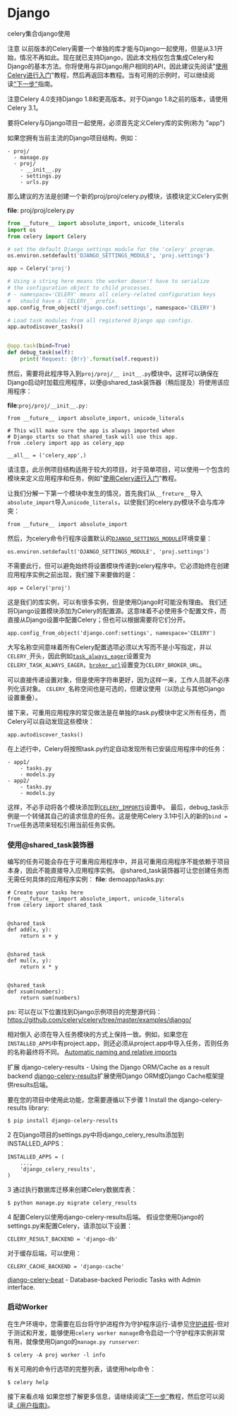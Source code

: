 # Django

celery集合django使用

注意 以前版本的Celery需要一个单独的库才能与Django一起使用，但是从3.1开始，情况不再如此。现在就已支持Django，因此本文档仅包含集成Celery和Django的基本方法。你将使用与非Django用户相同的API，因此建议先阅读"[使用Celery进行入门](https://www.celerycn.io/ru-men/celery-chu-ci-shi-yong)"教程，然后再返回本教程。当有可用的示例时，可以继续阅读["下一步"](https://docs.celeryproject.org/en/v4.3.0/getting-started/next-steps.html#next-steps)指南。

注意Celery 4.0支持Django 1.8和更高版本。对于Django 1.8之前的版本，请使用Celery 3.1。

要将Celery与Django项目一起使用，必须首先定义Celery库的实例(称为 "app") 

如果您拥有当前主流的Django项目结构，例如：
```
- proj/
  - manage.py
  - proj/
    - __init__.py
    - settings.py
    - urls.py
```
那么建议的方法是创建一个新的proj/proj/celery.py模块，该模块定义Celery实例

**file**:	proj/proj/celery.py
```python
from __future__ import absolute_import, unicode_literals
import os
from celery import Celery

# set the default Django settings module for the 'celery' program.
os.environ.setdefault('DJANGO_SETTINGS_MODULE', 'proj.settings')

app = Celery('proj')

# Using a string here means the worker doesn't have to serialize
# the configuration object to child processes.
# - namespace='CELERY' means all celery-related configuration keys
#   should have a `CELERY_` prefix.
app.config_from_object('django.conf:settings', namespace='CELERY')

# Load task modules from all registered Django app configs.
app.autodiscover_tasks()


@app.task(bind=True)
def debug_task(self):
    print('Request: {0!r}'.format(self.request))
```
然后，需要将此程序导入到`proj/proj/__ init__.py`模块中。这样可以确保在Django启动时加载应用程序，以便@shared_task装饰器（稍后提及）将使用该应用程序：

**file**:`proj/proj/__init__.py:`
```
from __future__ import absolute_import, unicode_literals

# This will make sure the app is always imported when
# Django starts so that shared_task will use this app.
from .celery import app as celery_app

__all__ = ('celery_app',)
```
请注意，此示例项目结构适用于较大的项目，对于简单项目，可以使用一个包含的模块来定义应用程序和任务，例如"[使用Celery进行入门](https://www.celerycn.io/ru-men/celery-chu-ci-shi-yong)"教程。

让我们分解一下第一个模块中发生的情况，首先我们从`__freture__`导入`absolute_import`导入`unicode_literals`，以使我们的celery.py模块不会与库冲突：
```
from __future__ import absolute_import
```
然后，为celery命令行程序设置默认的[`DJANGO_SETTINGS_MODULE`](https://django.readthedocs.io/en/latest/topics/settings.html#envvar-DJANGO_SETTINGS_MODULE)环境变量：
```
os.environ.setdefault('DJANGO_SETTINGS_MODULE', 'proj.settings')
```
不需要此行，但可以避免始终将设置模块传递到celery程序中。它必须始终在创建应用程序实例之前出现，我们接下来要做的是：
```
app = Celery('proj')
```
这是我们的库实例，可以有很多实例，但是使用Django时可能没有理由。
我们还将Django设置模块添加为Celery的配置源。这意味着不必使用多个配置文件，而直接从Django设置中配置Celery；但也可以根据需要将它们分开。
```
app.config_from_object('django.conf:settings', namespace='CELERY')
```
大写名称空间意味着所有Celery配置选项必须以大写而不是小写指定，并以`CELERY_`开头，因此例如[`task_always_eager`](https://docs.celeryproject.org/en/v4.3.0/userguide/configuration.html#std:setting-task_always_eager)设置变为`CELERY_TASK_ALWAYS_EAGER`，[`broker_url`](https://docs.celeryproject.org/en/v4.3.0/userguide/configuration.html#std:setting-broker_url)设置变为`CELERY_BROKER_URL`。

可以直接传递设置对象，但是使用字符串更好，因为这样一来，工作人员就不必序列化该对象。 `CELERY_`名称空间也是可选的，但建议使用（以防止与其他Django设置重叠）。

接下来，可重用应用程序的常见做法是在单独的task.py模块中定义所有任务，而Celery可以自动发现这些模块：
```
app.autodiscover_tasks()
```
在上述行中，Celery将按照task.py约定自动发现所有已安装应用程序中的任务：
```
- app1/
    - tasks.py
    - models.py
- app2/
    - tasks.py
    - models.py
```
这样，不必手动将各个模块添加到[`CELERY_IMPORTS`](https://docs.celeryproject.org/en/v4.3.0/userguide/configuration.html#std:setting-imports)设置中。
最后，debug_task示例是一个转储其自己的请求信息的任务。这是使用Celery 3.1中引入的新的`bind = True`任务选项来轻松引用当前任务实例。

### 使用@shared_task装饰器 
编写的任务可能会存在于可重用应用程序中，并且可重用应用程序不能依赖于项目本身，因此不能直接导入应用程序实例。
@shared_task装饰器可让您创建任务而无需任何具体的应用程序实例：
**file**: demoapp/tasks.py:
```
# Create your tasks here
from __future__ import absolute_import, unicode_literals
from celery import shared_task


@shared_task
def add(x, y):
    return x + y


@shared_task
def mul(x, y):
    return x * y


@shared_task
def xsum(numbers):
    return sum(numbers)
```
ps: 可以在以下位置找到Django示例项目的完整源代码：
https://github.com/celery/celery/tree/master/examples/django/

相对倒入
必须在导入任务模块的方式上保持一致。例如，如果您在`INSTALLED_APPS`中有project.app，则还必须从project.app中导入任务，否则任务的名称最终将不同。
[Automatic naming and relative imports](https://docs.celeryproject.org/en/v4.3.0/userguide/tasks.html#task-naming-relative-imports)

扩展
django-celery-results - Using the Django ORM/Cache as a result backend
[django-celery-results](https://pypi.org/project/django-celery-results/)扩展使用Django ORM或Django Cache框架提供results后端。

要在您的项目中使用此功能，您需要遵循以下步骤
1 Install the django-celery-results library:
```
$ pip install django-celery-results
```
2 在Django项目的settings.py中将django_celery_results添加到INSTALLED_APPS：
```
INSTALLED_APPS = (
    ...,
    'django_celery_results',
)
```
3 通过执行数据库迁移来创建Celery数据库表：
```
$ python manage.py migrate celery_results
```
4 配置Celery以使用django-celery-results后端。
假设您使用Django的settings.py来配置Celery，请添加以下设置：
```
CELERY_RESULT_BACKEND = 'django-db'
```
对于缓存后端，可以使用：
```
CELERY_CACHE_BACKEND = 'django-cache'
```

[django-celery-beat](https://docs.celeryproject.org/en/v4.3.0/userguide/periodic-tasks.html#beat-custom-schedulers) - Database-backed Periodic Tasks with Admin interface.

### 启动Worker
在生产环境中，您需要在后台将守护进程作为守护程序运行-请参见[守护进程](https://www.celerycn.io/yong-hu-zhi-nan/shou-hu-jin-cheng-daemonization)-但对于测试和开发，能够使用`celery worker manage`命令启动一个守护程序实例非常有用，就像使用Django的`manage.py runserver`:
```
$ celery -A proj worker -l info
```
有关可用的命令行选项的完整列表，请使用help命令：
```
$ celery help
```
接下来看点啥
如果您想了解更多信息，请继续阅读[“下一步”](https://docs.celeryproject.org/en/v4.3.0/getting-started/next-steps.html#next-steps)教程，然后您可以阅读[《用户指南》](https://docs.celeryproject.org/en/v4.3.0/userguide/index.html#guide)。